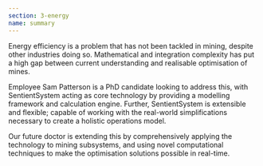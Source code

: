 ```yaml
---
section: 3-energy
name: summary
---
```

Energy efficiency is a problem that has not been tackled in mining, despite other industries doing so. Mathematical and integration complexity has put a high gap between current understanding and realisable optimisation of mines.

Employee Sam Patterson is a PhD candidate looking to address this, with SentientSystem acting as core technology by providing a modelling framework and calculation engine. Further, SentientSystem is extensible and flexible; capable of working with the real-world simplifications necessary to create a holistic operations model.

Our future doctor is extending this by comprehensively applying the technology to mining subsystems, and using novel computational techniques to make the optimisation solutions possible in real-time.
